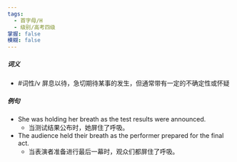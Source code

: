 ```yaml
---
tags:
  - 首字母/H
  - 级别/高考四级
掌握: false
模糊: false
---
```


##### 词义
- #词性/v  屏息以待，急切期待某事的发生，但通常带有一定的不确定性或怀疑
##### 例句
- She was holding her breath as the test results were announced.
	- 当测试结果公布时，她屏住了呼吸。
- The audience held their breath as the performer prepared for the final act.
	- 当表演者准备进行最后一幕时，观众们都屏住了呼吸。